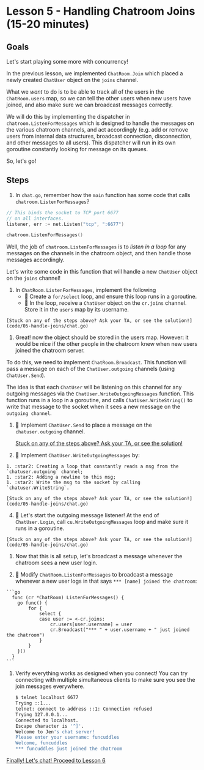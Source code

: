 # Lesson 5 - Handling Chatroom Joins (15-20 minutes)

## Goals

Let's start playing some more with concurrency! 

In the previous lesson, we implemented `ChatRoom.Join` which placed a newly created
`ChatUser` object on the `joins` channel. 

What we *want* to do is to be able to track all of the users in the `ChatRoom.users`
map, so we can tell the other users when new users have joined, and also make sure
we can broadcast messages correctly.

We will do this by implementing the dispatcher in `chatroom.ListenForMessages` 
which is designed to handle the messages on the various chatroom channels,
and act accordingly (e.g. add or remove users from internal data structures, broadcast
connection, disconnection, and other messages to all users). This dispatcher
will run in its own goroutine constantly looking for message on its queues.

So, let's go!

## Steps


1. In `chat.go`, remember how the `main` function has some code that calls 
`chatroom.ListenForMessages`?

  ```go
  // This binds the socket to TCP port 6677
  // on all interfaces.
  listener, err := net.Listen("tcp", ":6677")

  chatroom.ListenForMessages()
  ```

  Well, the job of `chatroom.ListenForMessages` is to _listen in a loop_ for any messages on the channels in the chatroom
  object, and then handle those messages accordingly.

  Let's write some code in this function that will handle a new `ChatUser` object on the
  `joins` channel!

  1. In `ChatRoom.ListenForMessages`, implement the following
      * :star2: Create a `for/select` loop, and ensure this loop runs in a goroutine.
      * :star2: In the loop, receive a `ChatUser` object on the `cr.joins` channel. Store it in the `users` map by its username.
   
    [Stuck on any of the steps above? Ask your TA, or see the solution!](code/05-handle-joins/chat.go)

1. Great! now the object should be stored in the users map. However: it would
  be nice if the other people in the chatroom knew when new users joined the chatroom server.

  To do this, we need to implement `ChatRoom.Broadcast`.  This function will 
  pass a message on each of the `ChatUser.outgoing` channels (using `ChatUser.Send`).  
  
  The idea is that each `ChatUser` will be listening on this channel for any outgoing messages  via the `ChatUser.WriteOutgoingMessages` 
  function. This function  runs in a loop in a goroutine, and calls `ChatUser.WriteString()` to write that message to the socket when it sees a new message on the `outgoing channel`.

  1. :star2: Implement `ChatUser.Send` to place a message on the `chatuser.outgoing` channel.
    
     [Stuck on any of the steps above? Ask your TA, or see the solution!](code/05-handle-joins/chat.go)

  1. :star2: Implement `ChatUser.WriteOutgoingMessages` by: 

    1. :star2: Creating a loop that constantly reads a msg from the `chatuser.outgoing` channel; 
    1. :star2: Adding a newline to this msg;
    1. :star2: Write the msg to the socket by calling `chatuser.WriteString`.

    [Stuck on any of the steps above? Ask your TA, or see the solution!](code/05-handle-joins/chat.go)
  
  4. :star2: Let's start the outgoing message listener! At the end of `ChatUser.Login`, call `cu.WriteOutgoingMessages` loop and make 
  sure it runs in a goroutine.

    [Stuck on any of the steps above? Ask your TA, or see the solution!](code/05-handle-joins/chat.go)

1. Now that this is all setup, let's broadcast a message whenever the chatroom
sees a new user login.

  1. :star2: Modify `ChatRoom.ListenForMessages` to broadcast a message whenever
  a new user logs in that says `*** [name] joined the chatroom`:  

    ```go
      func (cr *ChatRoom) ListenForMessages() {
      	go func() {
      		for {
      			select {
      			case user := <-cr.joins:
      				cr.users[user.username] = user
      				cr.Broadcast("*** " + user.username + " just joined the chatroom")
      			}
      		}
      	}()
      }
    ```

1. Verify everything works as designed when you connect! You can 
try connecting with multiple simultaneous clients to make sure you see the join messages everywhere.


    ```bash
    $ telnet localhost 6677                                                                                                                      ~ 1 ↵
    Trying ::1...
    telnet: connect to address ::1: Connection refused
    Trying 127.0.0.1...
    Connected to localhost.
    Escape character is '^]'.
    Welcome to Jen's chat server!
    Please enter your username: funcuddles
    Welcome, funcuddles
    *** funcuddles just joined the chatroom
    ```

[Finally! Let's chat!  Proceed to Lesson 6](06.md)
